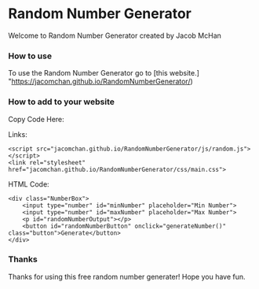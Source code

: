 # Random Number Generator
Welcome to Random Number Generator created by Jacob McHan

### How to use
To use the Random Number Generator go to [this website.] "https://jacomchan.github.io/RandomNumberGenerator/)

### How to add to your website
Copy Code Here:

Links:
```
<script src="jacomchan.github.io/RandomNumberGenerator/js/random.js"></script>
<link rel="stylesheet" href="jacomchan.github.io/RandomNumberGenerator/css/main.css">
```

HTML Code:
```
<div class="NumberBox">
    <input type="number" id="minNumber" placeholder="Min Number">
    <input type="number" id="maxNumber" placeholder="Max Number">
    <p id="randomNumberOutput"></p>
    <button id="randomNumberButton" onclick="generateNumber()" class="button">Generate</button>
</div>
```
### Thanks
Thanks for using this free random number generater! Hope you have fun.
